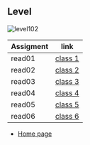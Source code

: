 

## Level  

![level102](https://upload.wikimedia.org/wikipedia/commons/thumb/4/43/DW102-PL.svg/1200px-DW102-PL.svg.png)


| Assigment        | link                            |
| -----------------| --------------------------------|
| read01           | [class 1](level-102/read01.md)  |
| read02           | [class 2](level-102/read02.md)  | 
| read03           | [class 3](level-102/read03.md)  |
| read04           | [class 4](level-102/read04.md)  |
| read05           | [class 5](level-102/read05.md)  |
| read06           | [class 6](level-102/read06.md)  |


- [Home page](https://nadeen-shuweihat.github.io/reading-notes01/) 